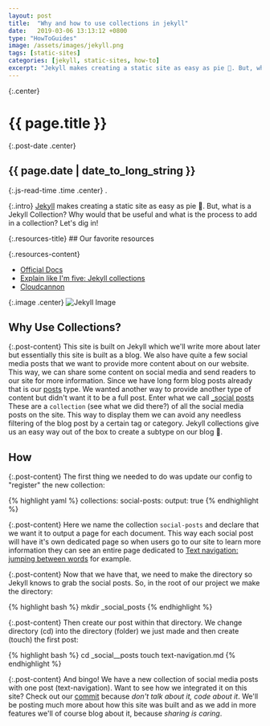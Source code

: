 ```yaml
---
layout: post
title:  "Why and how to use collections in jekyll"
date:   2019-03-06 13:13:12 +0800
type: "HowToGuides"
image: /assets/images/jekyll.png
tags: [static-sites]
categories: [jekyll, static-sites, how-to]
excerpt: "Jekyll makes creating a static site as easy as pie 🥧. But, what is a Jekyll Collection? Why would that be useful and what is the process to add in a collection? Let's dig in!"
---
```


{:.center}
# {{ page.title }}

{:.post-date .center}
## {{ page.date | date_to_long_string }}

{:.js-read-time .time .center}
.

{:.intro}
<a href="https://jekyllrb.com/" target="_blank">Jekyll</a> makes creating a static site as easy as pie 🥧. But, what is a Jekyll
Collection? Why would that be useful and what is the process to add in a collection?
Let's dig in!

<div class="resources-container" markdown="1">
{:.resources-title}
## Our favorite resources

{:.resources-content}
* [Official Docs](https://jekyllrb.com/docs/collections/)
* [Explain like I'm five: Jekyll collections](https://ben.balter.com/2015/02/20/jekyll-collections/)
* [Cloudcannon](https://learn.cloudcannon.com/jekyll/introduction-to-jekyll-collections/)
</div>

{:.image .center}
![Jekyll Image]({{page.image}})

## Why Use Collections?

{:.post-content}
This site is built on Jekyll which we'll write more about later but essentially
this site is built as a blog. We also have quite a few social media posts
that we want to provide more content about on our website. This way, we can
share some content on social media and send readers to our site for more information.
Since we have long form blog posts already that is our <a href="https://jekyllrb.com/docs/posts/" target="_blank">posts</a>
type. We wanted another way to provide another type of content but didn't
want it to be a full post. Enter what we call <a href="https://github.com/dev-diaries/web/tree/master/_social-posts" target="_blank">_social posts</a>
These are a `collection` (see what we did there?) of all the social media posts
on the site. This way to display them we can avoid any needless filtering of
the blog post by a certain tag or category. Jekyll collections give us an easy way
out of the box to create a subtype on our blog 🙌.


## How

{:.post-content}
The first thing we needed to do was update our config to "register" the new
collection:

{% highlight yaml %}
collections:
  social-posts:
    output: true
{% endhighlight %}

{:.post-content}
Here we name the collection `social-posts` and declare that we want it to output
a page for each document. This way each social post will have it's own dedicated
page so when users go to our site to learn more information they can see
an entire page dedicated to [Text navigation: jumping between words](/social-posts/text-navigation/)
for example.

{:.post-content}
Now that we have that, we need to make the directory so Jekyll knows to grab the
social posts. So, in the root of our project we make the directory:

{% highlight bash %}
mkdir _social_posts
{% endhighlight %}

{:.post-content}
Then create our post within that directory. We change directory (cd) into
the directory (folder) we just made and then create (touch) the first post:

{% highlight bash %}
cd _social__posts
touch text-navigation.md
{% endhighlight %}

{:.post-content}
And bingo! We have a new collection of social media posts with one post (text-navigation). Want to see how we
integrated it on this site? Check out our <a href="https://github.com/dev-diaries/web/commit/3176105dac2f421246512f4dd0946627ef2ec47a" target="_blank">commit</a>
because <i>don't talk about it, code about it</i>. We'll be posting much more
about how this site was built and as we add in more features we'll of course blog about it,
because <i>sharing is caring</i>.
